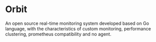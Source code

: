 # Orbit

An open source real-time monitoring system developed based on Go language, with the characteristics of custom monitoring, performance clustering, prometheus compatibility and no agent.